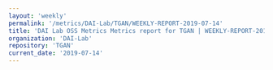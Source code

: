 ```yaml
---
layout: 'weekly'
permalink: '/metrics/DAI-Lab/TGAN/WEEKLY-REPORT-2019-07-14'
title: 'DAI Lab OSS Metrics Metrics report for TGAN | WEEKLY-REPORT-2019-07-14'
organization: 'DAI-Lab'
repository: 'TGAN'
current_date: '2019-07-14'
---
```

